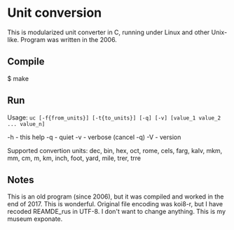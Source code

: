 # Unit conversion

This is modularized unit converter in C, running under Linux and other Unix-like.
Program was written in the 2006.


## Compile

$ make


## Run

Usage: `uc [-f{from_units}] [-t{to_units}] [-q] [-v] [value_1 value_2 ... value_n]`

-h - this help
-q - quiet
-v - verbose (cancel -q)
-V - version


Supported convertion units: dec, bin, hex, oct, rome, cels, farg, kalv, mkm, mm, cm, m, km, inch, foot, yard, mile, trer, trre


## Notes

This is an old program (since 2006), but it was compiled and worked in the end of 2017.
This is wonderful.
Original file encoding was koi8-r, but I have recoded REAMDE_rus in UTF-8.
I don't want to change anything. This is my museum exponate.

